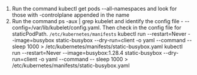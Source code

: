 1. Run the command kubectl get pods --all-namespaces and look for those with -controlplane appended in the name
2. Run the command ps -aux | grep kubelet and identify the config file - --config=/var/lib/kubelet/config.yaml. Then check in the config file for staticPodPath. `/etc/kubernetes/manifests`
kubectl run --restart=Never --image=busybox static-busybox --dry-run=client -o yaml --command -- sleep 1000 > /etc/kubernetes/manifests/static-busybox.yaml
kubectl run --restart=Never --image=busybox:1.28.4 static-busybox --dry-run=client -o yaml --command -- sleep 1000 > /etc/kubernetes/manifests/static-busybox.yaml